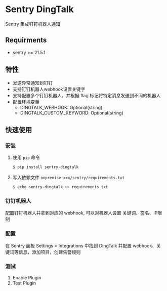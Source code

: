 # Sentry DingTalk

Sentry 集成钉钉机器人通知

## Requirments 
- sentry >= 21.5.1

## 特性
- 发送异常通知到钉钉
- 支持钉钉机器人webhook设置关键字
- 支持配置多个钉钉机器人，并根据 flag 标记将特定消息发送到不同的机器人
- 配置环境变量
  - DINGTALK_WEBHOOK: Optional(string)
  - DINGTALK_CUSTOM_KEYWORD: Optional(string)
## 快速使用
### 安装
1. 使用 `pip` 命令
    ```bash
    $ pip install sentry-dingtalk
    ```

2. 写入依赖文件 `onpremise-xxx/sentry/requirements.txt`
    ```bash
    $ echo sentry-dingtalk >> requirements.txt
    ```

### 钉钉机器人
[配置](https://developers.dingtalk.com/document/app/custom-robot-access)钉钉机器人并拿到对应的 webhook, 可以对机器人设置 关键词、签名、IP限制

### 配置
在 Sentry 面板 Settings > Integrations 中找到 DingTalk 并配置 webhook、关键词等信息，添加项目，创建告警规则

### 测试
1. Enable Plugin
2. Test Plugin
